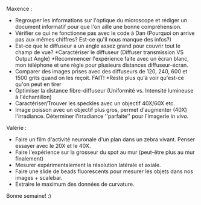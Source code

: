 Maxence :
  - Regrouper les informations sur l'optique du microscope et rédiger un document informatif pour que l'on aille une bonne compréhension.
  - Vérifier ce qui ne fonctionne pas avec le code à Dan (Pourquoi on arrive pas aux mêmes chiffres? Est-ce qu'il nous manque des infos?)
  - Est-ce que le diffuseur a un angle assez grand pour couvrir tout le champ de vue? *Caractériser le diffuseur (Diffuser transmission VS Output Angle) *Recommencer l'expérience faite avec un écran blanc, mon téléphone et une règle pour plusieurs distances diffuseur-écran. 
  - Comparer des images prises avec des diffuseurs de 120, 240, 600 et 1500 grits quand on les reçoit. FAIT! *Reste plus qu'à voir qu'est-ce qu'on peut en tirer
  - Optimiser la distance fibre-diffuseur (Uniformité vs. Intensité lumineuse à l'échantillon)
  - Caractériser/Trouver les speckles avec un objectif 40X/60X etc.
  - Image poisson avec un objectif plus gros, permet d'augmenter (40X) l'irradiance. Déterminer l'irradiance ''parfaite'' pour l'imagerie *in vivo*. 
  
Valérie : 
  - Faire un film d'activité neuronale d'un plan dans un zebra vivant. Penser essayer avec le 20X et le 40X. 
  - Faire l'expérience sur la grosseur du spot au mur (peut-être plus au mur finalement)
  - Mesurer expérimentalement la résolution latérale et axiale. 
  - Faire une slide de beads fluorescents pour mesurer les objets dans nos images + scalebar. 
  - Extraire le maximum des données de curvature. 

Bonne semaine! :) 
